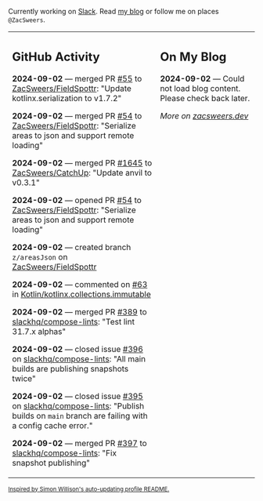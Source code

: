 Currently working on [Slack](https://slack.com/). Read [my blog](https://zacsweers.dev/) or follow me on places `@ZacSweers`.

<table><tr><td valign="top" width="60%">

## GitHub Activity
<!-- githubActivity starts -->
**2024-09-02** — merged PR [#55](https://github.com/ZacSweers/FieldSpottr/pull/55) to [ZacSweers/FieldSpottr](https://github.com/ZacSweers/FieldSpottr): "Update kotlinx.serialization to v1.7.2"

**2024-09-02** — merged PR [#54](https://github.com/ZacSweers/FieldSpottr/pull/54) to [ZacSweers/FieldSpottr](https://github.com/ZacSweers/FieldSpottr): "Serialize areas to json and support remote loading"

**2024-09-02** — merged PR [#1645](https://github.com/ZacSweers/CatchUp/pull/1645) to [ZacSweers/CatchUp](https://github.com/ZacSweers/CatchUp): "Update anvil to v0.3.1"

**2024-09-02** — opened PR [#54](https://github.com/ZacSweers/FieldSpottr/pull/54) to [ZacSweers/FieldSpottr](https://github.com/ZacSweers/FieldSpottr): "Serialize areas to json and support remote loading"

**2024-09-02** — created branch `z/areasJson` on [ZacSweers/FieldSpottr](https://github.com/ZacSweers/FieldSpottr)

**2024-09-02** — commented on [#63](https://github.com/Kotlin/kotlinx.collections.immutable/issues/63#issuecomment-2325287622) in [Kotlin/kotlinx.collections.immutable](https://github.com/Kotlin/kotlinx.collections.immutable)

**2024-09-02** — merged PR [#389](https://github.com/slackhq/compose-lints/pull/389) to [slackhq/compose-lints](https://github.com/slackhq/compose-lints): "Test lint 31.7.x alphas"

**2024-09-02** — closed issue [#396](https://github.com/slackhq/compose-lints/issues/396) on [slackhq/compose-lints](https://github.com/slackhq/compose-lints): "All main builds are publishing snapshots twice"

**2024-09-02** — closed issue [#395](https://github.com/slackhq/compose-lints/issues/395) on [slackhq/compose-lints](https://github.com/slackhq/compose-lints): "Publish builds on `main` branch are failing with a config cache error."

**2024-09-02** — merged PR [#397](https://github.com/slackhq/compose-lints/pull/397) to [slackhq/compose-lints](https://github.com/slackhq/compose-lints): "Fix snapshot publishing"
<!-- githubActivity ends -->
</td><td valign="top" width="40%">

## On My Blog
<!-- blog starts -->
**2024-09-02** — Could not load blog content. Please check back later.
<!-- blog ends -->
_More on [zacsweers.dev](https://zacsweers.dev/)_
</td></tr></table>

<sub><a href="https://simonwillison.net/2020/Jul/10/self-updating-profile-readme/">Inspired by Simon Willison's auto-updating profile README.</a></sub>